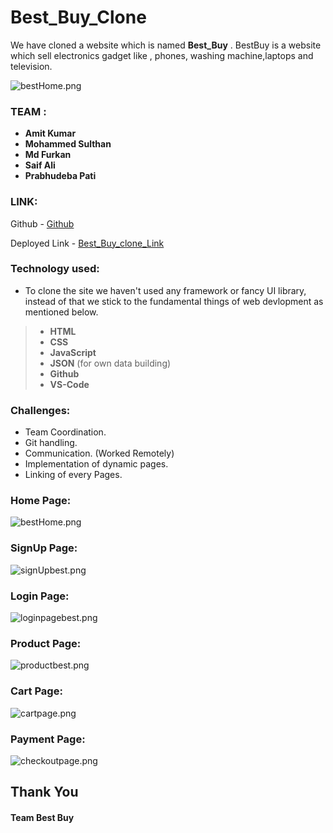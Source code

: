 
# Best_Buy_Clone
We have cloned a website which is named **Best_Buy** . BestBuy is a website which sell electronics gadget like , phones, washing machine,laptops and television.

![bestHome.png](https://cdn.hashnode.com/res/hashnode/image/upload/v1666277274051/eGKQ59Nqr.png)


### TEAM :

- **Amit Kumar**
- **Mohammed Sulthan**
- **Md Furkan**
- **Saif Ali**
- **Prabhudeba Pati**

### LINK:
Github - [Github](https://github.com/sulthan441/team_BestBuy)

Deployed Link - [Best_Buy_clone_Link](https://mellow-gumption-4caaff.netlify.app/)

### Technology used:
- To clone the site we haven't used any framework or fancy UI library, instead of that we stick to the fundamental things of web devlopment as mentioned below.
> - **HTML**
> - **CSS**
> - **JavaScript**
> - **JSON** (for own data building)
> - **Github**
> - **VS-Code**

### Challenges:
- Team Coordination.
- Git handling.
- Communication. (Worked Remotely)
- Implementation of dynamic pages.
- Linking of every Pages.

### Home Page:
![bestHome.png](https://cdn.hashnode.com/res/hashnode/image/upload/v1666273279939/OAbSKhGWu.png )

### SignUp Page:
![signUpbest.png](https://cdn.hashnode.com/res/hashnode/image/upload/v1666273348523/-quv3d4Yh.png )

### Login Page:
![loginpagebest.png](https://cdn.hashnode.com/res/hashnode/image/upload/v1666273397616/Y45sJQnFb.png )

### Product Page:
![productbest.png](https://cdn.hashnode.com/res/hashnode/image/upload/v1666273430207/6cEcIh2oU.png )

### Cart Page:
![cartpage.png](https://cdn.hashnode.com/res/hashnode/image/upload/v1666273465062/IZrEo3t1J.png )

### Payment Page:
![checkoutpage.png](https://cdn.hashnode.com/res/hashnode/image/upload/v1666273516669/v5xzbQVEj.png )



## Thank You
#### Team Best Buy 


